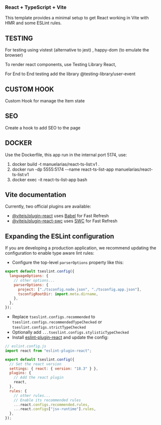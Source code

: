 ### React + TypeScript + Vite

This template provides a minimal setup to get React working in Vite with HMR and some ESLint rules.

## TESTING

For testing using vistest (alternative to jest) , happy-dom (to emulate the browser)

To render react components, use Testing Library React,

For End to End testing add the library @testing-library/user-event

## CUSTOM HOOK

Custom Hook for manage the Item state

## SEO

Create a hook to add SEO to the page

## DOCKER

Use the Dockerfile, this app run in the internal port 5174, use:

1. docker build -t manuelarias/react-ts-list:v1 .
2. docker run -dp 5555:5174 --name react-ts-list-app manuelarias/react-ts-list:v1
3. docker exec -it react-ts-list-app bash

## Vite documentation

Currently, two official plugins are available:

- [@vitejs/plugin-react](https://github.com/vitejs/vite-plugin-react/blob/main/packages/plugin-react/README.md) uses [Babel](https://babeljs.io/) for Fast Refresh
- [@vitejs/plugin-react-swc](https://github.com/vitejs/vite-plugin-react-swc) uses [SWC](https://swc.rs/) for Fast Refresh

## Expanding the ESLint configuration

If you are developing a production application, we recommend updating the configuration to enable type aware lint rules:

- Configure the top-level `parserOptions` property like this:

```js
export default tseslint.config({
  languageOptions: {
    // other options...
    parserOptions: {
      project: ["./tsconfig.node.json", "./tsconfig.app.json"],
      tsconfigRootDir: import.meta.dirname,
    },
  },
});
```

- Replace `tseslint.configs.recommended` to `tseslint.configs.recommendedTypeChecked` or `tseslint.configs.strictTypeChecked`
- Optionally add `...tseslint.configs.stylisticTypeChecked`
- Install [eslint-plugin-react](https://github.com/jsx-eslint/eslint-plugin-react) and update the config:

```js
// eslint.config.js
import react from "eslint-plugin-react";

export default tseslint.config({
  // Set the react version
  settings: { react: { version: "18.3" } },
  plugins: {
    // Add the react plugin
    react,
  },
  rules: {
    // other rules...
    // Enable its recommended rules
    ...react.configs.recommended.rules,
    ...react.configs["jsx-runtime"].rules,
  },
});
```
